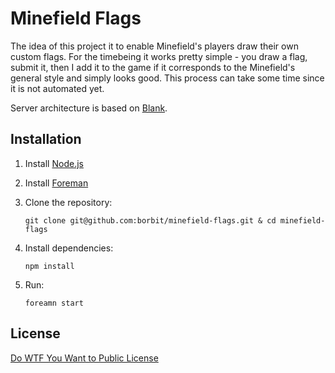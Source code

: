 Minefield Flags
===============

The idea of this project it to enable Minefield's players draw their own custom flags. For the timebeing it works pretty simple - you draw a flag, submit it, then I add it to the game if it corresponds to the Minefield's general style and simply looks good. This process can take some time since it is not automated yet.

Server architecture is based on [Blank](https://github.com/borbit/blank).

Installation
------------

1. Install [Node.js](http://nodejs.org/)
2. Install [Foreman](https://github.com/ddollar/foreman)
3. Clone the repository:

    ```
    git clone git@github.com:borbit/minefield-flags.git & cd minefield-flags
    ```
4. Install dependencies:

    ```
    npm install
    ```
5. Run:

    ```
    foreamn start
    ```

License
-------

[Do WTF You Want to Public License](http://www.wtfpl.net/)
